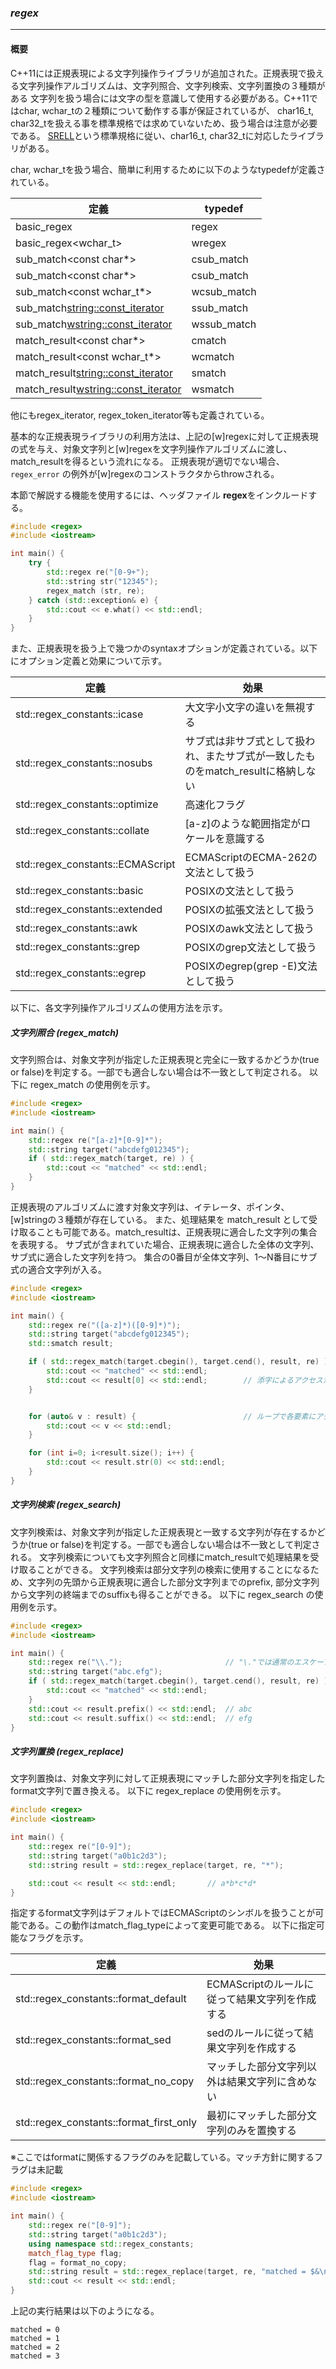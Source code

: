 ### *regex*
---
#### 概要
C++11には正規表現による文字列操作ライブラリが追加された。正規表現で扱える文字列操作アルゴリズムは、文字列照合、文字列検索、文字列置換の３種類がある
文字列を扱う場合には文字の型を意識して使用する必要がある。C++11ではchar, wchar_tの２種類について動作する事が保証されているが、
char16_t, char32_tを扱える事を標準規格では求めていないため、扱う場合は注意が必要である。
[SRELL](http://www.akenotsuki.com/misc/srell/)という標準規格に従い、char16_t, char32_tに対応したライブラリがある。

char, wchar_tを扱う場合、簡単に利用するために以下のようなtypedefが定義されている。

| 定義 | typedef |
| -- | -- |
| basic_regex<char> | regex |
| basic_regex<wchar_t> | wregex |
| sub_match<const char*> | csub_match |
| sub_match<const char*> | csub_match |
| sub_match<const wchar_t*> | wcsub_match |
| sub_match<string::const_iterator> | ssub_match |
| sub_match<wstring::const_iterator> | wssub_match |
| match_result<const char*> | cmatch |
| match_result<const wchar_t*> | wcmatch |
| match_result<string::const_iterator> | smatch |
| match_result<wstring::const_iterator> | wsmatch |

他にもregex_iterator, regex_token_iterator等も定義されている。

基本的な正規表現ライブラリの利用方法は、上記の[w]regexに対して正規表現の式を与え、対象文字列と[w]regexを文字列操作アルゴリズムに渡し、match_resultを得るという流れになる。
正規表現が適切でない場合、 `regex_error` の例外が[w]regexのコンストラクタからthrowされる。

本節で解説する機能を使用するには、ヘッダファイル **regex**をインクルードする。

```c++
#include <regex>
#include <iostream>

int main() {
    try {
        std::regex re("[0-9+");
        std::string str("12345");
        regex_match (str, re);
    } catch (std::exception& e) {
        std::cout << e.what() << std::endl;
    }
}
```

また、正規表現を扱う上で幾つかのsyntaxオプションが定義されている。以下にオプション定義と効果について示す。

| 定義 | 効果 |
| -- | -- |
| std::regex_constants::icase | 大文字小文字の違いを無視する |
| std::regex_constants::nosubs | サブ式は非サブ式として扱われ、またサブ式が一致したものをmatch_resultに格納しない |
| std::regex_constants::optimize | 高速化フラグ |
| std::regex_constants::collate | [a-z]のような範囲指定がロケールを意識する|
| std::regex_constants::ECMAScript | ECMAScriptのECMA-262の文法として扱う |
| std::regex_constants::basic | POSIXの文法として扱う |
| std::regex_constants::extended | POSIXの拡張文法として扱う |
| std::regex_constants::awk | POSIXのawk文法として扱う |
| std::regex_constants::grep | POSIXのgrep文法として扱う |
| std::regex_constants::egrep | POSIXのegrep(grep -E)文法として扱う |

以下に、各文字列操作アルゴリズムの使用方法を示す。

##### 文字列照合 (regex_match)
文字列照合は、対象文字列が指定した正規表現と完全に一致するかどうか(true or false)を判定する。一部でも適合しない場合は不一致として判定される。
以下に regex_match の使用例を示す。

```c++
#include <regex>
#include <iostream>

int main() {
    std::regex re("[a-z]*[0-9]*");
    std::string target("abcdefg012345");
    if ( std::regex_match(target, re) ) {
        std::cout << "matched" << std::endl;
    }
}
```

正規表現のアルゴリズムに渡す対象文字列は、イテレータ、ポインタ、[w]stringの３種類が存在している。
また、処理結果を match_result として受け取ることも可能である。match_resultは、正規表現に適合した文字列の集合を表現する。
サブ式が含まれていた場合、正規表現に適合した全体の文字列、サブ式に適合した文字列を持つ。
集合の0番目が全体文字列、1〜N番目にサブ式の適合文字列が入る。

```c++
#include <regex>
#include <iostream>

int main() {
    std::regex re("([a-z]*)([0-9]*)");
    std::string target("abcdefg012345");
    std::smatch result;

    if ( std::regex_match(target.cbegin(), target.cend(), result, re) ) {
        std::cout << "matched" << std::endl;
        std::cout << result[0] << std::endl;        // 添字によるアクセスが可能
    }


    for (auto& v : result) {                        // ループで各要素にアクセス
        std::cout << v << std::endl;
    }

    for (int i=0; i<result.size(); i++) {
        std::cout << result.str(0) << std::endl;
    }
}
```

##### 文字列検索 (regex_search)
文字列検索は、対象文字列が指定した正規表現と一致する文字列が存在するかどうか(true or false)を判定する。一部でも適合しない場合は不一致として判定される。
文字列検索についても文字列照合と同様にmatch_resultで処理結果を受け取ることができる。
文字列検索は部分文字列の検索に使用することになるため、文字列の先頭から正規表現に適合した部分文字列までのprefix, 部分文字列から文字列の終端までのsuffixも得ることができる。
以下に regex_search の使用例を示す。

```c++
#include <regex>
#include <iostream>

int main() {
    std::regex re("\\.");                       // "\."では通常のエスケープシーケンスとして判断されるため、"\\."を用いる
    std::string target("abc.efg");
    if ( std::regex_match(target.cbegin(), target.cend(), result, re) ) {
        std::cout << "matched" << std::endl;
    }
    std::cout << result.prefix() << std::endl;  // abc
    std::cout << result.suffix() << std::endl;  // efg
}
```

##### 文字列置換 (regex_replace)
文字列置換は、対象文字列に対して正規表現にマッチした部分文字列を指定したformat文字列で置き換える。
以下に regex_replace の使用例を示す。

```c++
#include <regex>
#include <iostream>

int main() {
    std::regex re("[0-9]");
    std::string target("a0b1c2d3");
    std::string result = std::regex_replace(target, re, "*");

    std::cout << result << std::endl;       // a*b*c*d*
}
```

指定するformat文字列はデフォルトではECMAScriptのシンボルを扱うことが可能である。この動作はmatch_flag_typeによって変更可能である。
以下に指定可能なフラグを示す。

| 定義 | 効果 |
| -- | -- |
| std::regex_constants::format_default | ECMAScriptのルールに従って結果文字列を作成する |
| std::regex_constants::format_sed | sedのルールに従って結果文字列を作成する |
| std::regex_constants::format_no_copy | マッチした部分文字列以外は結果文字列に含めない |
| std::regex_constants::format_first_only | 最初にマッチした部分文字列のみを置換する |
※ここではformatに関係するフラグのみを記載している。マッチ方針に関するフラグは未記載

```c++
#include <regex>
#include <iostream>

int main() {
    std::regex re("[0-9]");
    std::string target("a0b1c2d3");
    using namespace std::regex_constants;
    match_flag_type flag;
    flag = format_no_copy;
    std::string result = std::regex_replace(target, re, "matched = $&\n", flag);
    std::cout << result << std::endl;
}
```

上記の実行結果は以下のようになる。

```
matched = 0
matched = 1
matched = 2
matched = 3

```
